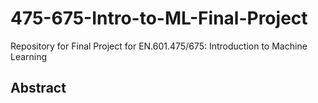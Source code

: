 # 475-675-Intro-to-ML-Final-Project
Repository for Final Project for EN.601.475/675: Introduction to Machine Learning

## Abstract

